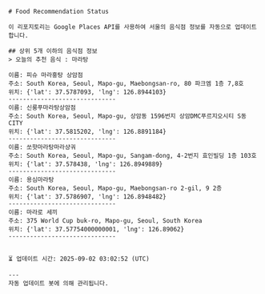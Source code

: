 
    # Food Recommendation Status

    이 리포지토리는 Google Places API를 사용하여 서울의 음식점 정보를 자동으로 업데이트합니다.

    ## 상위 5개 이하의 음식점 정보
    > 오늘의 추천 음식 : 마라탕

	이름: 피슈 마라홍탕 상암점
	주소: South Korea, Seoul, Mapo-gu, Maebongsan-ro, 80 파크엠 1층 7,8호
	위치: {'lat': 37.5787093, 'lng': 126.8944103}
	------------------------------
	이름: 신룽푸마라탕상암점
	주소: South Korea, Seoul, Mapo-gu, 상암동 1596번지 상암DMC푸르지오시티 S동 CITY
	위치: {'lat': 37.5815202, 'lng': 126.8891184}
	------------------------------
	이름: 쏘핫마라탕마라샹궈
	주소: South Korea, Seoul, Mapo-gu, Sangam-dong, 4-2번지 효인빌딩 1층 103호
	위치: {'lat': 37.578438, 'lng': 126.8949889}
	------------------------------
	이름: 용심마라탕
	주소: South Korea, Seoul, Mapo-gu, Maebongsan-ro 2-gil, 9 2층
	위치: {'lat': 37.5786907, 'lng': 126.8948482}
	------------------------------
	이름: 마라로 세끼
	주소: 375 World Cup buk-ro, Mapo-gu, Seoul, South Korea
	위치: {'lat': 37.57754000000001, 'lng': 126.89062}
	------------------------------


    ⏳ 업데이트 시간: 2025-09-02 03:02:52 (UTC)

    ---
    자동 업데이트 봇에 의해 관리됩니다.
    